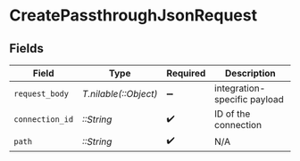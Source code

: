 # CreatePassthroughJsonRequest


## Fields

| Field                        | Type                         | Required                     | Description                  |
| ---------------------------- | ---------------------------- | ---------------------------- | ---------------------------- |
| `request_body`               | *T.nilable(::Object)*        | :heavy_minus_sign:           | integration-specific payload |
| `connection_id`              | *::String*                   | :heavy_check_mark:           | ID of the connection         |
| `path`                       | *::String*                   | :heavy_check_mark:           | N/A                          |